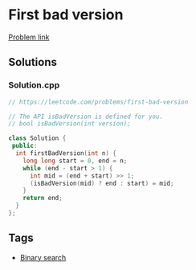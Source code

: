# First bad version

[Problem link](https://leetcode.com/problems/first-bad-version)

## Solutions


### Solution.cpp
```cpp
// https://leetcode.com/problems/first-bad-version

// The API isBadVersion is defined for you.
// bool isBadVersion(int version);

class Solution {
 public:
  int firstBadVersion(int n) {
    long long start = 0, end = n;
    while (end - start > 1) {
      int mid = (end + start) >> 1;
      (isBadVersion(mid) ? end : start) = mid;
    }
    return end;
  }
};
```
## Tags

* [Binary search](/README.md#Binary_search)
